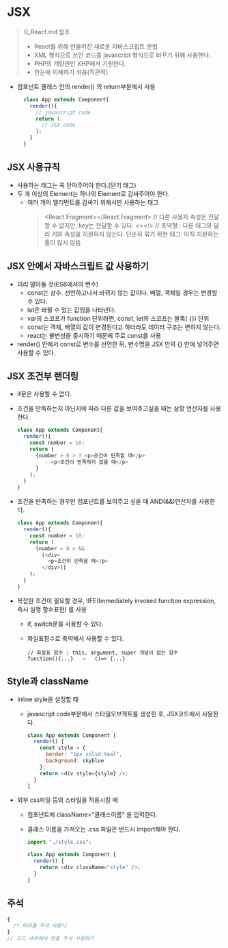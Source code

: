 # JSX

> 0_React.md 참조
>
> - React를 위해 만들어진 새로운 자바스크립트 문법
> - XML 형식으로 쓰인 코드를 javascript 형식으로 바꾸기 위해 사용한다.
> - PHP의 개량판인 XHP에서 기원한다.
> - 한눈에 이해하기 쉬움(직관적)

- 컴포넌트 클래스 안의 render() 의 return부분에서 사용
  ```javascript
    class App extends Component{
      render(){
        // javascript code
        return (
          // JSX code
        );
      }
    }
  ```

## JSX 사용규칙

- 사용하는 태그는 꼭 닫아주어야 한다.(닫기 태그)
- 두 개 이상의 Element는 하나의 Element로 감싸주어야 한다.
  - 여러 개의 엘리먼트를 감싸기 위해서만 사용하는 태그
    > <React.Fragment></React.Fragment>
    > <Fragment></Fragment> // 다른 사용자 속성은 전달할 수 없지만, key는 전달할 수 있다.
    > <></> // 축약형 : 다른 태그와 달리 키와 속성을 지원하지 않는다. 단순히 묶기 위한 태그. 아직 지원하는 툴이 많지 않음

## JSX 안에서 자바스크립트 값 사용하기

- 미리 알아둘 것(ES6에서의 변수)
  - const는 상수. 선언하고나서 바뀌지 않는 값이다. 배열, 객체일 경우는 변경할 수 있다.
  - let은 바뀔 수 있는 값임을 나타낸다.
  - var의 스코프가 function 단위라면, const, let의 스코프는 블록( {}) 단위
  - const는 객체, 배열의 값이 변경된다고 하더라도 데이터 구조는 변하지 않는다.
  - react는 불변성을 중시하기 때문에 주로 const를 사용
- render() 안에서 const로 변수를 선언한 뒤, 변수명을 JSX 안의 {} 안에 넣어주면 사용할 수 있다.

## JSX 조건부 랜더링

- if문은 사용할 수 없다.
- 조건을 만족하는지 아닌지에 따라 다른 값을 보여주고싶을 때는 삼항 연산자를 사용한다.

  ```javascript
  class App extends Component{
    render(){
      const number = 10;
      return (
        {number > 0 > ? <p>조건이 만족할 때</p>
           : <p>조건이 만족하지 않을 때</p>
        }
      );
    }
  }
  ```

- 조건을 만족하는 경우만 컴포넌트를 보여주고 싶을 때 AND(&&)연산자를 사용한다.

  ```javascript
  class App extends Component{
    render(){
      const number = 10;
      return (
        {number > 0 > &&
          (<div>
            <p>조건이 만족할 때</p>
          </div>)}
      );
    }
  }
  ```

- 복잡한 조건이 필요할 경우, IIFE(Immediately invoked function expression, 즉시 실행 함수표현) 를 사용

  - if, switch문을 사용할 수 있다.
  - 화살표함수로 축약해서 사용할 수 있다.

    ```
    // 화살표 함수 : this, argument, super 개념이 없는 함수
    function(){...}   →   ()=> {...}
    ```

## Style과 className

- Inline style을 설정할 때

  - javascript code부분에서 스타일오브젝트를 생성한 후, JSX코드에서 사용한다.

    ```javascript
    class App extends Component {
      render() {
        const style = {
          border: "1px solid teal",
          background: skyblue
        };
        return <div style={style} />;
      }
    }
    ```

- 외부 css파일 등의 스타일을 적용시킬 때

  - 컴포넌트에 className="클래스이름" 을 입력한다.
  - 클래스 이름을 가져오는 .css 파일은 반드시 import해야 한다.

    ```javascript
    import "./style.css";

    class App extends Component {
      render() {
        return <div className="style" />;
      }
    }
    ```

## 주석

```javascript
{
  /* 여러줄 주석 내용*/
}
// 코드 내부에서 한줄 주석 사용하기
```
